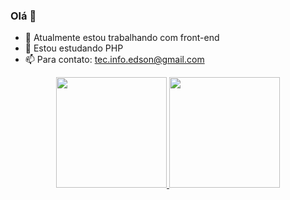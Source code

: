 ### Olá 👋





- 🔭 Atualmente estou trabalhando com front-end
- 🌱 Estou estudando PHP
- 📫 Para contato: tec.info.edson@gmail.com

<div align="center">
  <a href="https://github.com/edsoncmach">
  <img height="177em" src="https://github-readme-stats.vercel.app/api?username=edsoncmach&show_icons=true&theme=dracula&include_all_commits=true&count_private=true"/>
  <img height="177em" src="https://github-readme-stats.vercel.app/api/top-langs/?username=edsoncmach&layout=compact&langs_count=7&theme=dracula"/>
</div>
